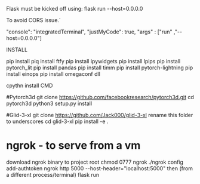 Flask must be kicked off using:
flask run --host=0.0.0.0

To avoid CORS issue.`

"console": "integratedTerminal",
"justMyCode": true,
"args" :  ["run" ,"--host=0.0.0.0"] 

INSTALL

pip install 
piq install ftfy 
pip install ipywidgets 
pip install lpips 
pip install pytorch_lit 
pip install pandas 
pip install timm 
pip install pytorch-lightning 
pip install einops 
pip install omegaconf
dll


cpythn install CMD

#Pytorch3d
git clone https://github.com/facebookresearch/pytorch3d.git
cd pytorch3d 
python3 setup.py install


#Glid-3-xl
git clone https://github.com/Jack000/glid-3-xl
rename this folder to underscores
cd glid-3-xl
pip install -e .


# ngrok - to serve from a vm
download ngrok binary to project root
chmod 0777 ngrok
./ngrok config add-authtoken <get new auth token from ngrok site>
ngrok http 5000 --host-header="localhost:5000"
then (from a different process/terminal) flask run
